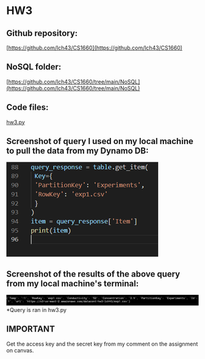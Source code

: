 # HW3

## Github repository:
[https://github.com/lch43/CS1660](https://github.com/lch43/CS1660)

## NoSQL folder:
[https://github.com/lch43/CS1660/tree/main/NoSQL](https://github.com/lch43/CS1660/tree/main/NoSQL)

## Code files:
[hw3.py](https://github.com/lch43/CS1660/blob/main/NoSQL/hw3.py)

## Screenshot of query I used on my local machine to pull the data from my Dynamo DB:
![Query code](query_code.PNG)

## Screenshot of the results of the above query from my local machine's terminal:
![Query result](query_result.PNG)
*Query is ran in hw3.py

## IMPORTANT
Get the access key and the secret key from my comment on the assignment on canvas.